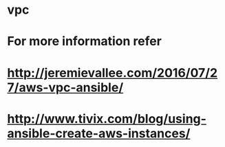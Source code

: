 # vpc
# For more information refer 
# http://jeremievallee.com/2016/07/27/aws-vpc-ansible/
# http://www.tivix.com/blog/using-ansible-create-aws-instances/
